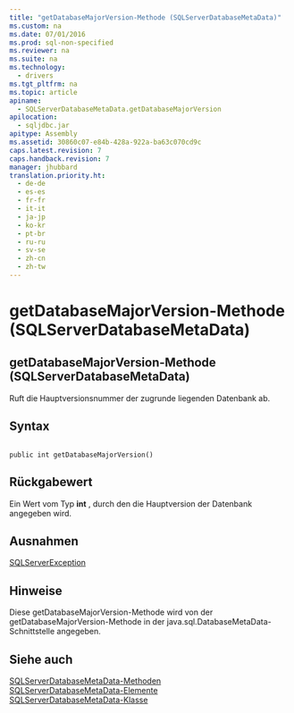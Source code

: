 ```yaml
---
title: "getDatabaseMajorVersion-Methode (SQLServerDatabaseMetaData)"
ms.custom: na
ms.date: 07/01/2016
ms.prod: sql-non-specified
ms.reviewer: na
ms.suite: na
ms.technology: 
  - drivers
ms.tgt_pltfrm: na
ms.topic: article
apiname: 
  - SQLServerDatabaseMetaData.getDatabaseMajorVersion
apilocation: 
  - sqljdbc.jar
apitype: Assembly
ms.assetid: 30860c07-e84b-428a-922a-ba63c070cd9c
caps.latest.revision: 7
caps.handback.revision: 7
manager: jhubbard
translation.priority.ht: 
  - de-de
  - es-es
  - fr-fr
  - it-it
  - ja-jp
  - ko-kr
  - pt-br
  - ru-ru
  - sv-se
  - zh-cn
  - zh-tw
---
```

# getDatabaseMajorVersion-Methode (SQLServerDatabaseMetaData)
    
## getDatabaseMajorVersion\-Methode \(SQLServerDatabaseMetaData\)  
 Ruft die Hauptversionsnummer der zugrunde liegenden Datenbank ab.  
  
## Syntax  
  
```  
  
public int getDatabaseMajorVersion()  
```  
  
## Rückgabewert  
 Ein Wert vom Typ **int** , durch den die Hauptversion der Datenbank angegeben wird.  
  
## Ausnahmen  
 [SQLServerException](../content/SQLServerException-Class.md)  
  
## Hinweise  
 Diese getDatabaseMajorVersion\-Methode wird von der getDatabaseMajorVersion\-Methode in der java.sql.DatabaseMetaData\-Schnittstelle angegeben.  
  
## Siehe auch  
 [SQLServerDatabaseMetaData-Methoden](../content/SQLServerDatabaseMetaData-Methods.md)   
 [SQLServerDatabaseMetaData-Elemente](../content/SQLServerDatabaseMetaData-Members.md)   
 [SQLServerDatabaseMetaData-Klasse](../content/SQLServerDatabaseMetaData-Class.md)  
  
  